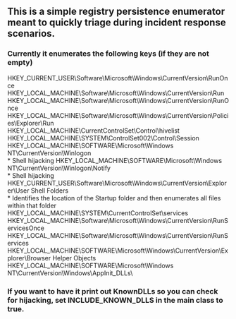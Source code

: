 ## This is a simple registry persistence enumerator meant to quickly triage during incident response scenarios.

### Currently it enumerates the following keys (if they are not empty)

HKEY_CURRENT_USER\Software\Microsoft\Windows\CurrentVersion\RunOnce\
HKEY_LOCAL_MACHINE\Software\Microsoft\Windows\CurrentVersion\Run\
HKEY_LOCAL_MACHINE\Software\Microsoft\Windows\CurrentVersion\RunOnce\
HKEY_LOCAL_MACHINE\Software\Microsoft\Windows\CurrentVersion\Policies\Explorer\Run\
HKEY_LOCAL_MACHINE\CurrentControlSet\Control\hivelist\
HKEY_LOCAL_MACHINE\SYSTEM\ControlSet002\Control\Session\
HKEY_LOCAL_MACHINE\SOFTWARE\Microsoft\Windows NT\CurrentVersion\Winlogon\
	* Shell hijacking
HKEY_LOCAL_MACHINE\SOFTWARE\Microsoft\Windows NT\CurrentVersion\Winlogon\Notify\
	* Shell hijacking
HKEY_CURRENT_USER\Software\Microsoft\Windows\CurrentVersion\Explorer\User Shell Folders\
	* Identifies the location of the Startup folder and then enumerates all files within that folder
HKEY_LOCAL_MACHINE\SYSTEM\CurrentControlSet\services\
HKEY_LOCAL_MACHINE\Software\Microsoft\Windows\CurrentVersion\RunServicesOnce\
HKEY_LOCAL_MACHINE\Software\Microsoft\Windows\CurrentVersion\RunServices\
HKEY_LOCAL_MACHINE\SOFTWARE\Microsoft\Windows\CurrentVersion\Explorer\Browser Helper Objects\
HKEY_LOCAL_MACHINE\SOFTWARE\Microsoft\Windows NT\CurrentVersion\Windows\AppInit_DLLs\

### If you want to have it print out KnownDLLs so you can check for hijacking, set INCLUDE_KNOWN_DLLS in the main class to true.